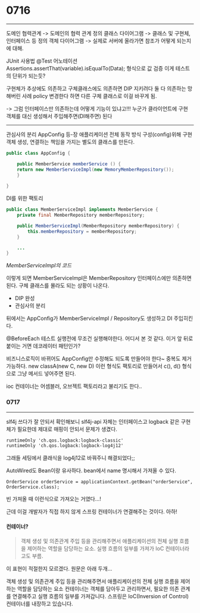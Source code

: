 # 0716
___

도메인 협력관계 -> 도메인의 협력 관계 정의
클래스 다이어그램 -> 클래스 및 구현체, 인터페이스 등 정의
객체 다이어그램 -> 실제로 서버에 올라가면 참조가 어떻게 되는지에 대해.


JUnit 사용법
@Test 어노테이션
Assertions.assertThat(variable).isEqualTo(Data);
형식으로 값 검증
이게 테스트의 단위가 되는듯?

구현체가 추상에도 의존하고 구체클래스에도 의존하면 DIP 지키려다 둘 다 의존하는 망해버린 사례
policy 변경한다 하면 다른 구체 클래스로 이걸 바꾸게 됨.

-> 그럼 인터페이스만 의존하는데 어떻게 기능이 있냐고!!!
누군가 클라이언트에 구현 객체를 대신 생성해서 주입해주면(DI해주면) 된다

---

관심사의 분리
AppConfig 등-장
애플리케이션 전체 동작 방식 구성(config)위해 구현 객체 생성, 연결하는 책임을 가지는 별도의 클래스를 만든다.


```java
public class AppConfig {

	public MemberService memberService () {
	return new MemberServiceImpl(new MemoryMemberRepository());
	}
	
}
```
DI를 위한 팩토리

```java
public class MemberServiceImpl implements MemberService {
	private final MemberRepository memberRepository;

	public MemberServiceImpl(MemberRepository memberRepository) {
		this.memberRepository = memberRepository;
	}

	...
}


```
*MemberServiceImpl의 코드*

이렇게 되면 MemberServiceImpl은 MemberRepository 인터페이스에만 의존하면 된다. 구체 클래스를 몰라도 되는 상황이 나온다.
- DIP 완성
- 관심사의 분리

뒤에서는 AppConfig가 MemberServiceImpl / Repository도 생성하고 DI 주입히킨다.


@BeforeEach
테스트 실행전에 무조건 실행해야한다.
어디서 본 것 같다. 이거 앞 뒤로 붙이는 거면 데코레이터 패턴인가?

비즈니스로직이 바뀌어도 AppConfig만 수정해도 되도록 만들어야 한다~
중복도 제거가능하다.
new classA(new C, new D) 이런 형식도 팩토리로 만들어서 c(), d() 형식으로 그냥 메서드 넣어주면 된다.

ioc 컨테이너는 어셈블러, 오브젝트 팩토리라고 불리기도 한다..

### 0717
---

slf4j 쓰다가 잘 안되서 확인해보니 slf4j-api 자체는 인터페이스고 logback 같은 구현체가 필요한데 제대로 매핑이 안되서 문제가 생겼다.
```xml
runtimeOnly 'ch.qos.logback:logback-classic'
runtimeOnly 'ch.qos.logback:logback-log4j12'
```
그래들 세팅에서 클래식을 log4j12로 바꿔주니 해결되었다;;


AutoWired도 Bean이랑 유사하다.
bean에서 name 명시해서 가져올 수 있다.
```
OrderService orderService = applicationContext.getBean("orderService", OrderService.class);
```
빈 가져올 때 이런식으로 가져오는 거였다...!

근데 이걸 개발자가 직접 하지 않게 스프링 컨테이너가 연결해주는 것이다.
아하!

#### 컨테이너?
> 객체 생성 및 의존관계 주입 등을 관리해주면서 애플리케이션의 전체 실행 흐름을 제어하는 역할을 담당하는 요소.
> 실행 흐름의 일부를 가져가 IoC 컨테이너라고도 부름.

이 표현이 적절한지 모르겠다. 원문은 아래 두개...

객체 생성 및 의존관계 주입 등을 관리해주면서 애플리케이션의 전체 실행 흐름을 제어하는 역할을 담당하는 요소
컨테이너는 객체를 담아두고 관리하면서, 필요한 의존 관계를 연결해주고 실행 흐름의 일부를 가져갑니다. 스프링은 IoC(Inversion of Control) 컨테이너를 내장하고 있습니다.




